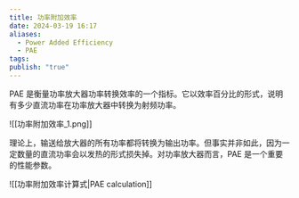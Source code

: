 ```yaml
---
title: 功率附加效率
date: 2024-03-19 16:17
aliases:
  - Power Added Efficiency
  - PAE
tags: 
publish: "true"
---
```

PAE 是衡量功率放大器功率转换效率的一个指标。它以效率百分比的形式，说明有多少直流功率在功率放大器中转换为射频功率。

![[功率附加效率_1.png]]

理论上，输送给放大器的所有功率都将转换为输出功率。但事实并非如此，因为一定数量的直流功率会以发热的形式损失掉。对功率放大器而言，PAE 是一个重要的性能参数。

![[功率附加效率计算式|PAE calculation]]
